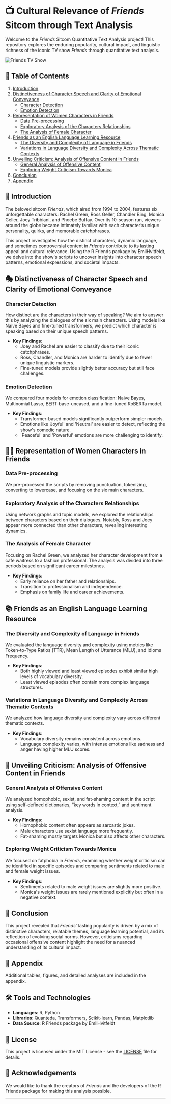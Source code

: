 # 📺 Cultural Relevance of *Friends* Sitcom through Text Analysis

Welcome to the *Friends* Sitcom Quantitative Text Analysis project! This repository explores the enduring popularity, cultural impact, and linguistic richness of the iconic TV show *Friends* through quantitative text analysis.

![Friends TV Show](https://upload.wikimedia.org/wikipedia/en/0/0c/Friends_complete_series_dvd.jpg)

## 📜 Table of Contents

1. [Introduction](#introduction)
2. [Distinctiveness of Character Speech and Clarity of Emotional Conveyance](#distinctiveness-of-character-speech-and-clarity-of-emotional-conveyance)
    - [Character Detection](#character-detection)
    - [Emotion Detection](#emotion-detection)
3. [Representation of Women Characters in Friends](#representation-of-women-characters-in-friends)
    - [Data Pre-processing](#data-pre-processing)
    - [Exploratory Analysis of the Characters Relationships](#exploratory-analysis-of-the-characters-relationships)
    - [The Analysis of Female Character](#the-analysis-of-female-character)
4. [Friends as an English Language Learning Resource](#friends-as-an-english-language-learning-resource)
    - [The Diversity and Complexity of Language in Friends](#the-diversity-and-complexity-of-language-in-friends)
    - [Variations in Language Diversity and Complexity Across Thematic Contexts](#variations-in-language-diversity-and-complexity-across-thematic-contexts)
5. [Unveiling Criticism: Analysis of Offensive Content in Friends](#unveiling-criticism-analysis-of-offensive-content-in-friends)
    - [General Analysis of Offensive Content](#general-analysis-of-offensive-content)
    - [Exploring Weight Criticism Towards Monica](#exploring-weight-criticism-towards-monica)
6. [Conclusion](#conclusion)
7. [Appendix](#appendix)

## 🌟 Introduction

The beloved sitcom *Friends*, which aired from 1994 to 2004, features six unforgettable characters: Rachel Green, Ross Geller, Chandler Bing, Monica Geller, Joey Tribbiani, and Phoebe Buffay. Over its 10-season run, viewers around the globe became intimately familiar with each character’s unique personality, quirks, and memorable catchphrases. 

This project investigates how the distinct characters, dynamic language, and sometimes controversial content in *Friends* contribute to its lasting appeal and cultural relevance. Using the R Friends package by EmilHvitfeldt, we delve into the show's scripts to uncover insights into character speech patterns, emotional expressions, and societal impacts.

## 🎭 Distinctiveness of Character Speech and Clarity of Emotional Conveyance

### Character Detection

How distinct are the characters in their way of speaking? We aim to answer this by analyzing the dialogues of the six main characters. Using models like Naive Bayes and fine-tuned transformers, we predict which character is speaking based on their unique speech patterns.

- **Key Findings**: 
  - Joey and Rachel are easier to classify due to their iconic catchphrases.
  - Ross, Chandler, and Monica are harder to identify due to fewer unique linguistic markers.
  - Fine-tuned models provide slightly better accuracy but still face challenges.

### Emotion Detection

We compared four models for emotion classification: Naive Bayes, Multinomial Lasso, BERT-base-uncased, and a fine-tuned RoBERTa model. 

- **Key Findings**: 
  - Transformer-based models significantly outperform simpler models.
  - Emotions like 'Joyful' and 'Neutral' are easier to detect, reflecting the show's comedic nature.
  - 'Peaceful' and 'Powerful' emotions are more challenging to identify.

## 👩‍🦰 Representation of Women Characters in Friends

### Data Pre-processing

We pre-processed the scripts by removing punctuation, tokenizing, converting to lowercase, and focusing on the six main characters.

### Exploratory Analysis of the Characters Relationships

Using network graphs and topic models, we explored the relationships between characters based on their dialogues. Notably, Ross and Joey appear more connected than other characters, revealing interesting dynamics.

### The Analysis of Female Character

Focusing on Rachel Green, we analyzed her character development from a cafe waitress to a fashion professional. The analysis was divided into three periods based on significant career milestones.

- **Key Findings**: 
  - Early reliance on her father and relationships.
  - Transition to professionalism and independence.
  - Emphasis on family life and career achievements.

## 📚 Friends as an English Language Learning Resource

### The Diversity and Complexity of Language in Friends

We evaluated the language diversity and complexity using metrics like Token-to-Type Ratios (TTR), Mean Length of Utterance (MLU), and Idioms Frequency.

- **Key Findings**: 
  - Both highly viewed and least viewed episodes exhibit similar high levels of vocabulary diversity.
  - Least viewed episodes often contain more complex language structures.

### Variations in Language Diversity and Complexity Across Thematic Contexts

We analyzed how language diversity and complexity vary across different thematic contexts. 

- **Key Findings**: 
  - Vocabulary diversity remains consistent across emotions.
  - Language complexity varies, with intense emotions like sadness and anger having higher MLU scores.

## 🚨 Unveiling Criticism: Analysis of Offensive Content in Friends

### General Analysis of Offensive Content

We analyzed homophobic, sexist, and fat-shaming content in the script using self-defined dictionaries, “key words in context,” and sentiment analysis.

- **Key Findings**: 
  - Homophobic content often appears as sarcastic jokes.
  - Male characters use sexist language more frequently.
  - Fat-shaming mostly targets Monica but also affects other characters.

### Exploring Weight Criticism Towards Monica

We focused on fatphobia in *Friends*, examining whether weight criticism can be identified in specific episodes and comparing sentiments related to male and female weight issues.

- **Key Findings**: 
  - Sentiments related to male weight issues are slightly more positive.
  - Monica's weight issues are rarely mentioned explicitly but often in a negative context.

## 🏁 Conclusion

This project revealed that *Friends*' lasting popularity is driven by a mix of distinctive characters, relatable themes, language learning potential, and its reflection of evolving social norms. However, criticisms regarding occasional offensive content highlight the need for a nuanced understanding of its cultural impact.

## 📁 Appendix

Additional tables, figures, and detailed analyses are included in the appendix.

## 🛠️ Tools and Technologies

- **Languages**: R, Python
- **Libraries**: Quanteda, Transformers, Scikit-learn, Pandas, Matplotlib
- **Data Source**: R Friends package by EmilHvitfeldt

## 📜 License

This project is licensed under the MIT License - see the [LICENSE](LICENSE) file for details.

## 🙌 Acknowledgements

We would like to thank the creators of *Friends* and the developers of the R Friends package for making this analysis possible.

---
